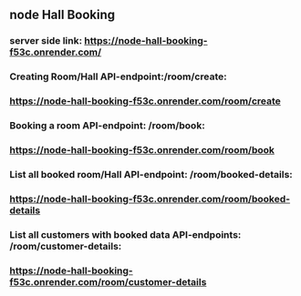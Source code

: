 
## node Hall Booking 

### server side link: https://node-hall-booking-f53c.onrender.com/


### Creating Room/Hall API-endpoint:/room/create: 
### https://node-hall-booking-f53c.onrender.com/room/create



### Booking a room API-endpoint: /room/book: 
### https://node-hall-booking-f53c.onrender.com/room/book

### List all booked room/Hall API-endpoint: /room/booked-details:
### https://node-hall-booking-f53c.onrender.com/room/booked-details

### List all customers with booked data API-endpoints: /room/customer-details:
### https://node-hall-booking-f53c.onrender.com/room/customer-details
